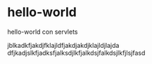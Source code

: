 # hello-world
hello-world con servlets

jblkadkfjakdjfklajldfjakdjakdjklajldjlajda
dfjkadjslkfjadksfjalksdjlkfjalkdsjfalkdsjlkfjlsjfasd
